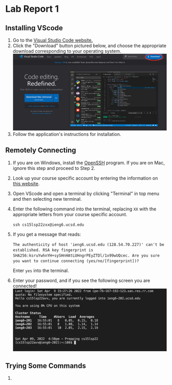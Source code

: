 # Lab Report 1
## Installing VScode
1. Go to the [Visual Studio Code website.](https://code.visualstudio.com/)
2. Click the "Download" button pictured below, and choose the appropriate download corresponding to your operating system.
![Image](vscode.png)
3. Follow the application's instructions for installation.

## Remotely Connecting
1. If you are on Windows, install the [OpenSSH](https://docs.microsoft.com/en-us/windows-server/administration/openssh/openssh_install_firstuse) program. If you are on Mac, ignore this step and proceed to Step 2.
2. Look up your course specific account by entering the information on [this website](https://sdacs.ucsd.edu/~icc/index.php).
3. Open VScode and open a terminal by clicking "Terminal" in top menu and then selecting new terminal.
4.  Enter the following command into the terminal, replacing `XX` with the appropriate letters from your course specific account.

    `ssh cs15lsp22zxx@ieng6.ucsd.edu`

5. If you get a message that reads:

    `The authenticity of host 'ieng6.ucsd.edu (128.54.70.227)' can't
be established.
RSA key fingerprint is
SHA256:ksruYwhnYH+sySHnHAtLUHngrPEyZTDl/1x99wUQcec.
Are you sure you want to continue connecting
(yes/no/[fingerprint])?`

    Enter `yes` into the terminal.

6. Enter your password, and if you see the following screen you are connected!
![Image](remotecon.png)

 ## Trying Some Commands
 1. 